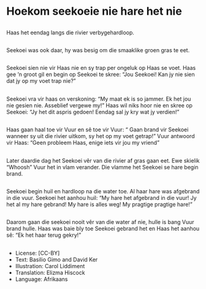 # Hoekom seekoeie nie hare het nie

##
Haas het eendag langs die rivier
verbygehardloop.

##
Seekoei was ook daar, hy was besig
om die smaaklike groen gras te eet.

##
Seekoei sien nie vir Haas nie en sy
trap per ongeluk op Haas se voet.
Haas gee ’n groot gil en begin op
Seekoei te skree: “Jou Seekoei! Kan
jy nie sien dat jy op my voet trap
nie?”

##
Seekoei vra vir haas on verskoning:
“My maat ek is so jammer. Ek het
jou nie gesien nie. Asseblief
vergewe my!”
Haas wil niks hoor nie en skree op
Seekoei: “Jy het dit aspris gedoen!
Eendag sal jy kry wat jy verdien!”

##
Haas gaan haal toe vir Vuur en sê toe vir Vuur: “ Gaan brand vir Seekoei wanneer sy uit die
rivier uitkom, sy het op my voet getrap!” Vuur antwoord vir Haas: “Geen probleem Haas,
enige iets vir jou my vriend”

##
Later daardie dag het Seekoei vêr
van die rivier af gras gaan eet. Ewe
skielik “Whoosh” Vuur het in vlam
verander. Die vlamme het Seekoei
se hare begin brand.

##
Seekoei begin huil en hardloop na
die water toe. Al haar hare was
afgebrand in die vuur.
Seekoei het aanhou huil: “My hare
het afgebrand in die vuur! Jy het al
my hare gebrand! My hare is alles
weg! My pragtige pragtige hare!”

##
Daarom gaan die seekoei nooit vêr van die water af nie, hulle is bang Vuur brand hulle.
Haas was baie bly toe Seekoei gebrand het en Haas het aanhou sê: “Ek het haar terug
gekry!”

##
* License: [CC-BY]
* Text: Basilio Gimo and David Ker
* Illustration: Carol Liddiment
* Translation: Elizma Hiscock
* Language: Afrikaans

